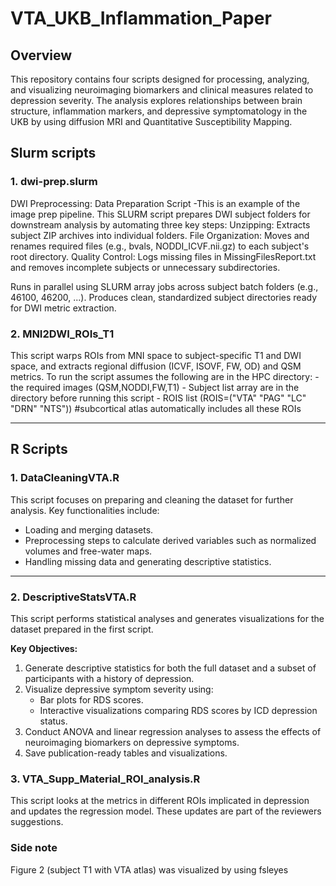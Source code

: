 # VTA_UKB_Inflammation_Paper

## Overview
This repository contains four scripts designed for processing, analyzing, and visualizing neuroimaging biomarkers and clinical measures related to depression severity. The analysis explores relationships between brain structure, inflammation markers, and depressive symptomatology in the UKB by using diffusion MRI and Quantitative Susceptibility Mapping.

## Slurm scripts 
### 1. **dwi-prep.slurm**
DWI Preprocessing: Data Preparation Script -This is an example of the image prep pipeline. 
This SLURM script prepares DWI subject folders for downstream analysis by automating three key steps:
Unzipping: Extracts subject ZIP archives into individual folders.
File Organization: Moves and renames required files (e.g., bvals, NODDI_ICVF.nii.gz) to each subject's root directory.
Quality Control: Logs missing files in MissingFilesReport.txt and removes incomplete subjects or unnecessary subdirectories.

Runs in parallel using SLURM array jobs across subject batch folders (e.g., 46100, 46200, ...).
Produces clean, standardized subject directories ready for DWI metric extraction.

### 2. **MNI2DWI_ROIs_T1**
This script warps ROIs from MNI space to subject-specific T1 and DWI space, and extracts regional diffusion (ICVF, ISOVF, FW, OD) and QSM metrics. 
To run the script assumes the following are in the HPC directory:
       - the required images (QSM,NODDI,FW,T1) 
       - Subject list array are in the directory before running this script
       - ROIS list (ROIS=("VTA" "PAG" "LC" "DRN" "NTS")) #subcortical atlas automatically includes all these ROIs 

---

## R Scripts

### 1. **DataCleaningVTA.R**
This script focuses on preparing and cleaning the dataset for further analysis. Key functionalities include:
- Loading and merging datasets.
- Preprocessing steps to calculate derived variables such as normalized volumes and free-water maps.
- Handling missing data and generating descriptive statistics.

---

### 2. **DescriptiveStatsVTA.R**
This script performs statistical analyses and generates visualizations for the dataset prepared in the first script.

**Key Objectives:**
1. Generate descriptive statistics for both the full dataset and a subset of participants with a history of depression.
2. Visualize depressive symptom severity using:
   - Bar plots for RDS scores.
   - Interactive visualizations comparing RDS scores by ICD depression status.
3. Conduct ANOVA and linear regression analyses to assess the effects of neuroimaging biomarkers on depressive symptoms.
4. Save publication-ready tables and visualizations.

### 3. **VTA_Supp_Material_ROI_analysis.R**
This script looks at the metrics in different ROIs implicated in depression and updates the regression model. These updates are part of the reviewers suggestions. 

### **Side note**

Figure 2 (subject T1 with VTA atlas) was visualized by using fsleyes 
